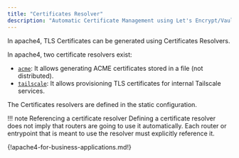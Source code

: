 ```yaml
---
title: "Certificates Resolver"
description: "Automatic Certificate Management using Let's Encrypt/Vault and Tailscale."
---
```



In apache4, TLS Certificates can be generated using Certificates Resolvers.

In apache4, two certificate resolvers exist:

- [`acme`](./acme.md): It allows generating ACME certificates stored in a file (not distributed).
- [`tailscale`](./tailscale.md): It allows provisioning TLS certificates for internal Tailscale services.

The Certificates resolvers are defined in the static configuration.

!!! note Referencing a certificate resolver
    Defining a certificate resolver does not imply that routers are going to use it automatically.
    Each router or entrypoint that is meant to use the resolver must explicitly reference it.

{!apache4-for-business-applications.md!}
